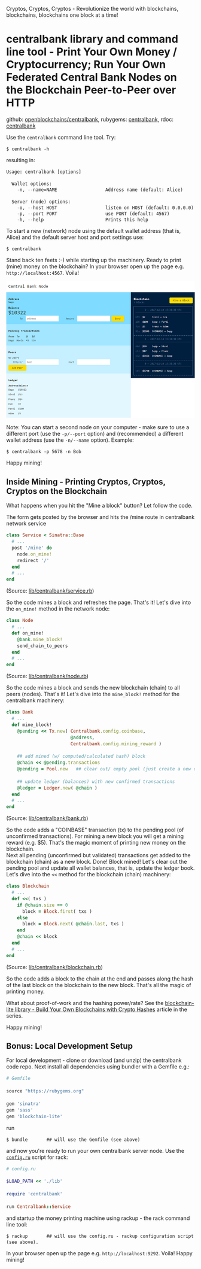 Cryptos, Cryptos, Cryptos -
Revolutionize the world with blockchains, blockchains, blockchains one block at a time!

# centralbank library and command line tool - Print Your Own Money / Cryptocurrency; Run Your Own Federated Central Bank Nodes on the Blockchain Peer-to-Peer over HTTP

github: [openblockchains/centralbank](https://github.com/openblockchains/centralbank),
rubygems: [centralbank](https://rubygems.org/gems/centralbank),
rdoc: [centralbank](http://rubydoc.info/gems/centralbank)


Use the `centralbank` command line tool. Try:

```
$ centralbank -h     
```

resulting in:

```
Usage: centralbank [options]

  Wallet options:
    -n, --name=NAME                  Address name (default: Alice)

  Server (node) options:
    -o, --host HOST                  listen on HOST (default: 0.0.0.0)
    -p, --port PORT                  use PORT (default: 4567)
    -h, --help                       Prints this help
```

To start a new (network) node using the default wallet
address (that is, Alice) and the default server host and port settings
use:

```
$ centralbank
```

Stand back ten feets :-) while starting up the machinery.
Ready to print (mine) money on the blockchain?
In your browser open up the page e.g. `http://localhost:4567`. Voila!

![](i/centralbank.png)



Note: You can start a second node on your computer -
make sure to use a different port (use the `-p/--port` option)
and (recommended)
a different wallet address (use the `-n/--name` option).
Example:

```
$ centralbank -p 5678 -n Bob
```

Happy mining!


## Inside Mining - Printing Cryptos, Cryptos, Cryptos on the Blockchain


What happens when you hit the "Mine a block" button? Let follow the code.

The form gets posted by the browser and hits the /mine route in centralbank
network service

``` ruby
class Service < Sinatra::Base
  # ...
  post '/mine' do
    node.on_mine!
    redirect '/'
  end
  # ...
end
```

(Source: [lib/centralbank/service.rb](https://github.com/openblockchains/centralbank/blob/master/lib/centralbank/service.rb))

So the code mines a block and refreshes the page. That's it!
Let's dive into the `on_mine!` method in the network node:

``` ruby
class Node
  # ...
  def on_mine!
    @bank.mine_block!
    send_chain_to_peers
  end  
  # ...
end
```

(Source: [lib/centralbank/node.rb](https://github.com/openblockchains/centralbank/blob/master/lib/centralbank/node.rb))


So the code mines a block and sends the new blockchain (chain) to
all peers (nodes). That's it!
Let's dive into the `mine_block!` method for the centralbank machinery:

``` ruby
class Bank
  # ...
  def mine_block!
    @pending << Tx.new( Centralbank.config.coinbase,
                        @address,
                        Centralbank.config.mining_reward )

    ## add mined (w/ computed/calculated hash) block
    @chain << @pending.transactions
    @pending = Pool.new   ## clear out/ empty pool (just create a new one for now)

    ## update ledger (balances) with new confirmed transactions
    @ledger = Ledger.new( @chain )
  end
  # ...
end
```

(Source: [lib/centralbank/bank.rb](https://github.com/openblockchains/centralbank/blob/master/lib/centralbank/bank.rb))

So the code adds a "COINBASE" transaction (tx) to the pending pool
(of unconfirmed transactions).
For mining a new block you will get a
mining reward (e.g. $5). That's the magic moment of printing new money
on the blockchain.  
Next all pending (unconfirmed but validated) transactions
get added to the blockchain (chain) as a new block.
Done! Block mined! Let's clear out the pending pool
and update all wallet balances, that is, update the ledger book.
Let's dive into the `<<` method for the blockchain (chain) machinery:


``` ruby
class Blockchain
  # ...
  def <<( txs )
    if @chain.size == 0
      block = Block.first( txs )
    else
      block = Block.next( @chain.last, txs )
    end
    @chain << block
  end
  # ...
end
```

(Source: [lib/centralbank/blockchain.rb](https://github.com/openblockchains/centralbank/blob/master/lib/centralbank/blockchain.rb))

So the code adds a block to the chain at the end and passes along
the hash of the last block on the blockchain to the new block. That's all the magic
of printing money.

What about proof-of-work and the hashing power/rate?
See the [blockchain-lite library - Build Your Own Blockchains with Crypto Hashes](01-blockchain-lite.md)
article in the series.

Happy mining!


## Bonus: Local Development Setup

For local development - clone or download (and unzip) the centralbank code repo.
Next install all dependencies using bundler with a Gemfile e.g.:

``` ruby
# Gemfile

source "https://rubygems.org"

gem 'sinatra'
gem 'sass'
gem 'blockchain-lite'
```

run

```
$ bundle       ## will use the Gemfile (see above)
```

and now you're ready to run your own centralbank server node. Use the [`config.ru`](https://github.com/openblockchains/centralbank/blob/master/config.ru) script for rack:

``` ruby
# config.ru

$LOAD_PATH << './lib'

require 'centralbank'

run Centralbank::Service
```

and startup the money printing machine using rackup - the rack command line tool:

```
$ rackup       ## will use the config.ru - rackup configuration script (see above).
```

In your browser open up the page e.g. `http://localhost:9292`. Voila! Happy mining!
